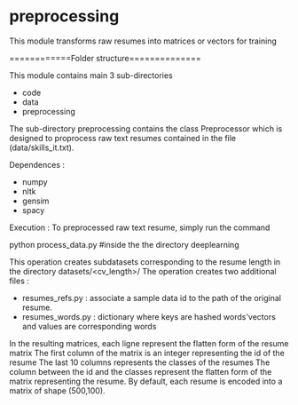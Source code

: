 # preprocessing
This module transforms raw resumes into matrices or vectors for training


============Folder structure==============

This module contains main 3 sub-directories
- code
- data
- preprocessing

The sub-directory preprocessing contains the class Preprocessor which is designed to 
proprocess raw text resumes contained in the file (data/skills_it.txt). 

Dependences :
- numpy
- nltk
- gensim
- spacy

Execution :
To preprocessed raw text resume, simply run the command 

python process_data.py #inside the the directory deeplearning



This operation creates subdatasets corresponding to the resume length in the directory datasets/<cv_length>/
The operation creates two additional files :
   - resumes_refs.py : associate a sample data id to the path of the original resume.
   - resumes_words.py : dictionary where keys are hashed words'vectors and values are corresponding words


In the resulting matrices, each ligne represent the flatten form of the resume matrix
The first column of the matrix is an integer representing the id of the resume
The last 10 columns represents the classes of the resumes
The column between the id and the classes represent the flatten form of the matrix representing the resume.
By default, each resume is encoded into a matrix of shape (500,100).
